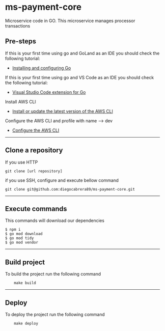 # ms-payment-core

Microservice code in GO. This microservice manages processor transactions

## Pre-steps
If this is your first time using go and GoLand as an IDE you should check the following tutorial:
*   [Installing and configuring Go](https://go.dev/doc/install)

If this is your first time using go and VS Code as an IDE you should check the following tutorial:
*   [Visual Studio Code extension for Go](https://learn.microsoft.com/en-us/azure/developer/go/configure-visual-studio-code)

Install AWS CLI
*   [Install or update the latest version of the AWS CLI](https://docs.aws.amazon.com/es_es/cli/latest/userguide/getting-started-install.html)

Configure the AWS CLI and profile with name --> dev
*   [Configure the AWS CLI](https://docs.aws.amazon.com/cli/latest/userguide/cli-chap-configure.html)

---

## Clone a repository

If you use HTTP
```shel 
git clone [url repository]
```

if you use SSH, configure and execute bellow command
```shell
git clone git@github.com:diegocabrera89/ms-payment-core.git
```
---

## Execute commands

This commands will download our dependencies

```shel
$ npm i
$ go mod download
$ go mod tidy
$ go mod vendor
```

---

## Build project
To build the project run the following command
```shel
    make build
```
---

## Deploy

To deploy the project run the following command
```shel
    make deploy
```
